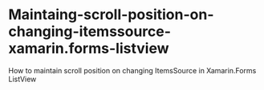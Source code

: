 # Maintaing-scroll-position-on-changing-itemssource-xamarin.forms-listview
How to maintain scroll position on changing ItemsSource in Xamarin.Forms ListView 

